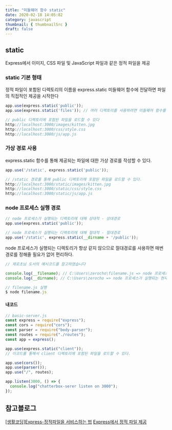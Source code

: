 ```yaml
---
title: "미들웨어 함수 static"
date: 2020-02-18 14:05:82
category: javascript
thumbnail: { thumbnailSrc }
draft: false
---
```


## static
Express에서 이미지, CSS 파일 및 JavaScript 파일과 같은 정적 파일을 제공

### static 기본 형태
정적 파일이 포함된 디렉토리의 이름을 express.static 미들웨어 함수에 전달하면 파일의 직접적인 제공을 시작한다

```js
app.use(express.static('public'));
app.use(express.static('files')); // 여러 디렉토리를 사용하려면 미들웨어 함수를 여러번 사용한다

// public 디렉토리에 포함된 파일을 로드할 수 있다
http://localhost:3000/images/kitten.jpg
http://localhost:3000/css/style.css
http://localhost:3000/js/app.js
```

### 가상 경로 사용
express.static 함수를 통해 제공되는 파일에 대한 가상 경로를 작성할 수 있다.

```js
app.use('/static', express.static('public'));

// /static 경로를 통해 public 디렉토리에 포함된 파일을 로드할 수 있다.
http://localhost:3000/static/images/kitten.jpg
http://localhost:3000/static/css/style.css
http://localhost:3000/static/js/app.js
```

### node 프로세스 실행 경로
```js
// node 프로세스가 실행되는 디렉토리에 대해 상대적 - 상대경로
app.use(express.static('public'));

// node 프로세스가 실행되는 디렉토리에 대해 절대적 - 절대경로
app.use('/static', express.static(__dirname + '/public'));
```

node 프로세스가 실행되는 디렉토리가 항상 같지 않으므로 절대경로를 사용하면 매번 경로를 정해줄 필요가 없어 편리하다.

```js
// 제로초님 도서의 예시코드를 참고하였습니다

console.log(__filename); // C:\Users\zerocho\filename.js => node 프로세스가 실행되는 현재 파일
console.log(__dirname); // C:\Users\zerocho => node 프로세스가 실행되는 현재 위치

// filename.js 실행
$ node filename.js
```



#### 내코드
```js
// basic-server.js
const express = require("express");
const cors = require("cors");
const parser = require("body-parser");
const routes = require("./routes");
const app = express();

app.use(express.static("client"));
// 이코드를 통해서 client 디렉토리에 포함된 파일을 로드할 수 있다.

app.use(cors());
app.use(parser());
app.use("/", routes);

app.listen(3000, () => {
  console.log("chatterbox-serer listen on 3000");
});

```

## 참고블로그
[[생활코딩]Express-정적파일을 서비스하는 법](https://opentutorials.org/course/2136/11857)
[Express에서 정적 파일 제공](https://expressjs.com/ko/starter/static-files.html)
